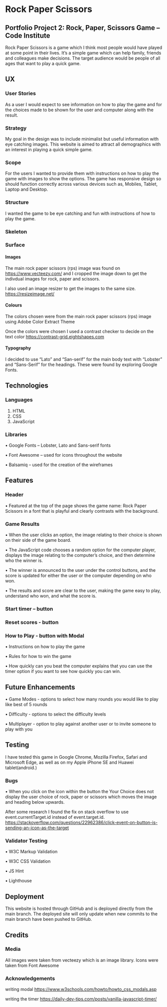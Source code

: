 # Rock Paper Scissors
## Portfolio Project 2: Rock, Paper, Scissors Game – Code Institute
Rock Paper Scissors is a game which I think most people would have played at some point in their lives. It’s a simple game which can help family, friends and colleagues make decisions.
The target audience would be people of all ages that want to play a quick game.

## UX
### User Stories
As a user I would expect to see information on how to play the game and for the choices made to be shown for the user and computer along with the result.

### Strategy
My goal in the design was to include minimalist but useful information with eye catching images. This website is aimed to attract all demographics with an interest in playing a quick simple game.

### Scope
For the users I wanted to provide them with instructions on how to play the game with images to show the options. The game has responsive design so should function correctly across various devices such as, Mobiles, Tablet, Laptop and Desktop.

### Structure
I wanted the game to be eye catching and fun with instructions of how to play the game. 

### Skeleton

### Surface
#### Images
The main rock paper scissors (rps) image was found on https://www.vecteezy.com/ and I cropped the image down to get the indivdual images for rock, paper and scissors. 

I also used an image resizer to get the images to the same size. https://resizeimage.net/
#### Colours
The colors chosen were from the main rock paper scissors (rps) image using Adobe Color Extract Theme

Once the colors were chosen I used a contrast checker to decide on the text color https://contrast-grid.eightshapes.com 
#### Typography
I decided to use “Lato” and “San-serif” for the main body text with “Lobster” and “Sans-Serif” for the headings. These were found by exploring Google Fonts.

## Technologies
### Languages
1.	HTML
2.	CSS
3.	JavaScript
### Libraries
•	Google Fonts – Lobster, Lato and Sans-serif fonts

•	Font Awesome – used for icons throughout the website

•	Balsamiq – used for the creation of the wireframes

## Features
### Header
•	Featured at the top of the page shows the game name: Rock Paper Scissors in a font that is playful and clearly contrasts with the background.
### Game Results
•	When the user clicks an option, the image relating to their choice is shown on their side of the game board.

•	The JavaScript code chooses a random option for the computer player, displays the image relating to the computer’s choice, and then determine who the winner is.

•	The winner is announced to the user under the control buttons, and the score is updated for either the user or the computer depending on who won.

•	The results and score are clear to the user, making the game easy to play, understand who won, and what the score is.
### Start timer – button

### Reset scores - button

### How to Play - button with Modal
•	Instructions on how to play the game

•	Rules for how to win the game

•	How quickly can you beat the computer explains that you can use the timer option if you want to see how quickly you can win.

## Future Enhancements
•	Game Modes - options to select how many rounds you would like to play like best of 5 rounds

•	Difficulty - options to select the difficulty levels

•	Multiplayer - option to play against another user or to invite someone to play with you


## Testing
I have tested this game in Google Chrome, Mozilla Firefox, Safari and Microsoft Edge, as well as on my Apple iPhone SE and Huawei tablet(android.)

### Bugs
•	When you click on the icon within the button the Your Choice does not display the user choice of rock, paper or scissors which moves the image and heading below upwards.

 
After some research I found the fix on stack overflow to use event.currentTarget.id instead of event.target.id.
https://stackoverflow.com/questions/22962386/click-event-on-button-is-sending-an-icon-as-the-target  

### Validator Testing
•	W3C Markup Validation

•	W3C CSS Validation

•	JS Hint

•	Lighthouse

## Deployment
This website is hosted through GitHub and is deployed directly from the main branch. The deployed site will only update when new commits to the main branch have been pushed to GitHub.

## Credits
### Media
All images were taken from vecteezy which is an image library.
Icons were taken from Font Awesome 
### Acknowledgements
writing modal
https://www.w3schools.com/howto/howto_css_modals.asp

writing the timer
https://daily-dev-tips.com/posts/vanilla-javascript-timer/
